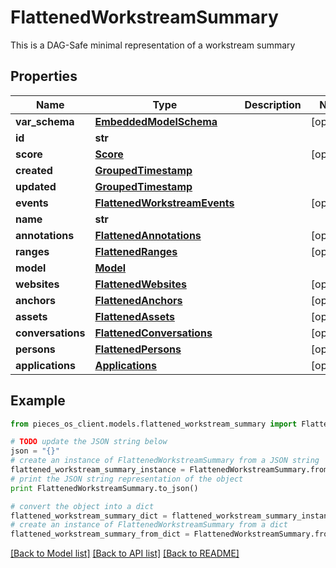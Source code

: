# FlattenedWorkstreamSummary

This is a DAG-Safe minimal representation of a workstream summary

## Properties
Name | Type | Description | Notes
------------ | ------------- | ------------- | -------------
**var_schema** | [**EmbeddedModelSchema**](EmbeddedModelSchema.md) |  | [optional] 
**id** | **str** |  | 
**score** | [**Score**](Score.md) |  | [optional] 
**created** | [**GroupedTimestamp**](GroupedTimestamp.md) |  | 
**updated** | [**GroupedTimestamp**](GroupedTimestamp.md) |  | 
**events** | [**FlattenedWorkstreamEvents**](FlattenedWorkstreamEvents.md) |  | [optional] 
**name** | **str** |  | 
**annotations** | [**FlattenedAnnotations**](FlattenedAnnotations.md) |  | [optional] 
**ranges** | [**FlattenedRanges**](FlattenedRanges.md) |  | [optional] 
**model** | [**Model**](Model.md) |  | 
**websites** | [**FlattenedWebsites**](FlattenedWebsites.md) |  | [optional] 
**anchors** | [**FlattenedAnchors**](FlattenedAnchors.md) |  | [optional] 
**assets** | [**FlattenedAssets**](FlattenedAssets.md) |  | [optional] 
**conversations** | [**FlattenedConversations**](FlattenedConversations.md) |  | [optional] 
**persons** | [**FlattenedPersons**](FlattenedPersons.md) |  | [optional] 
**applications** | [**Applications**](Applications.md) |  | [optional] 

## Example

```python
from pieces_os_client.models.flattened_workstream_summary import FlattenedWorkstreamSummary

# TODO update the JSON string below
json = "{}"
# create an instance of FlattenedWorkstreamSummary from a JSON string
flattened_workstream_summary_instance = FlattenedWorkstreamSummary.from_json(json)
# print the JSON string representation of the object
print FlattenedWorkstreamSummary.to_json()

# convert the object into a dict
flattened_workstream_summary_dict = flattened_workstream_summary_instance.to_dict()
# create an instance of FlattenedWorkstreamSummary from a dict
flattened_workstream_summary_from_dict = FlattenedWorkstreamSummary.from_dict(flattened_workstream_summary_dict)
```
[[Back to Model list]](../README.md#documentation-for-models) [[Back to API list]](../README.md#documentation-for-api-endpoints) [[Back to README]](../README.md)


